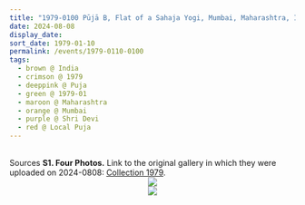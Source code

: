 ```yaml
---
title: "1979-0100 Pūjā B, Flat of a Sahaja Yogi, Mumbai, Maharashtra, India"
date: 2024-08-08
display_date: 
sort_date: 1979-01-10
permalink: /events/1979-0110-0100
tags:
  - brown @ India
  - crimson @ 1979
  - deeppink @ Puja
  - green @ 1979-01
  - maroon @ Maharashtra
  - orange @ Mumbai
  - purple @ Shri Devi
  - red @ Local Puja
---
```


<br>

<wave-list>
  <list-title color="DarkSeaGreen" width="40">Sources</list-title>
  <list-item color="BlanchedAlmond"  width="280"><b>S1. Four Photos.</b> Link to the original gallery in which they were uploaded on 2024-0808: <a href="https://eternalmoments.smugmug.com/Collections/Patricia-Proenza-Collection/1979/">Collection 1979</a>.</list-item>
</wave-list>

<div style="text-align: center"><img src="https://pub-bcc3cbe9b1e94ba1ac28915f7a3900fa.r2.dev/1979-0100_Puja_B_Flat_of_a_Sahaja_Yogi_Mumbai_Maharashtra_India_02_(Photo_credit_Tony_'Cooley'_Paniotou_Camera_credit_Patricia_Proenza)" /></div>

<div style="text-align: center"><img src="https://pub-bcc3cbe9b1e94ba1ac28915f7a3900fa.r2.dev/1979-0100_Puja_B_Flat_of_a_Sahaja_Yogi_Mumbai_Maharashtra_India_04_(Photo_credit_Tony_'Cooley'_Paniotou_Camera_credit_Patricia_Proenza)" /></div>